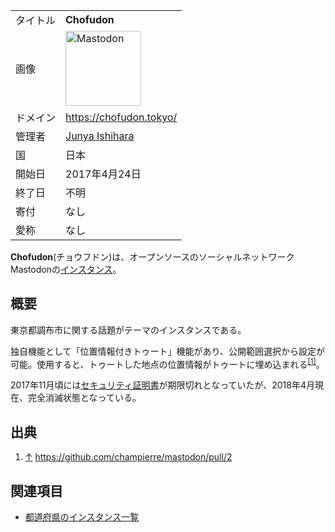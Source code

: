 <div>

|          |                                                                                                                                                                                                                                                                                                        |
|----------|--------------------------------------------------------------------------------------------------------------------------------------------------------------------------------------------------------------------------------------------------------------------------------------------------------|
| タイトル | **Chofudon**                                                                                                                                                                                                                                                                                           |
| 画像     | [<img src="/images/thumb/0/00/Mastodon_logo.png/120px-Mastodon_logo.png" srcset="/images/thumb/0/00/Mastodon_logo.png/180px-Mastodon_logo.png 1.5x, /images/0/00/Mastodon_logo.png 2x" width="120" height="120" alt="Mastodon" />](/%E3%83%95%E3%82%A1%E3%82%A4%E3%83%AB:Mastodon_logo.png "Mastodon") |
| ドメイン | <a href="https://chofudon.tokyo/" rel="nofollow">https://chofudon.tokyo/</a>                                                                                                                                                                                                                           |
| 管理者   | <a href="https://chofudon.tokyo/@jishiha" rel="nofollow">Junya Ishihara</a>                                                                                                                                                                                                                            |
| 国       | 日本                                                                                                                                                                                                                                                                                                   |
| 開始日   | 2017年4月24日                                                                                                                                                                                                                                                                                          |
| 終了日   | 不明                                                                                                                                                                                                                                                                                                   |
| 寄付     | なし                                                                                                                                                                                                                                                                                                   |
| 愛称     | なし                                                                                                                                                                                                                                                                                                   |

**Chofudon**(チョウフドン)は、オープンソースのソーシャルネットワークMastodonの[インスタンス](/%E3%82%A4%E3%83%B3%E3%82%B9%E3%82%BF%E3%83%B3%E3%82%B9 "インスタンス")。

## 概要

東京都調布市に関する話題がテーマのインスタンスである。

独自機能として「位置情報付きトゥート」機能があり、公開範囲選択から設定が可能。使用すると、トゥートした地点の位置情報がトゥートに埋め込まれる<sup>[\[1\]](#cite_note-1)</sup>。

2017年11月頃には[セキュリティ証明書](/%E3%82%BB%E3%82%AD%E3%83%A5%E3%83%AA%E3%83%86%E3%82%A3%E8%A8%BC%E6%98%8E%E6%9B%B8 "セキュリティ証明書")が期限切れとなっていたが、2018年4月現在、完全消滅状態となっている。

## 出典

<div>

1.  [↑](#cite_ref-1) <a href="https://github.com/champierre/mastodon/pull/2" rel="nofollow">https://github.com/champierre/mastodon/pull/2</a>

</div>

## 関連項目

-   [都道府県のインスタンス一覧](/%E9%83%BD%E9%81%93%E5%BA%9C%E7%9C%8C%E3%81%AE%E3%82%A4%E3%83%B3%E3%82%B9%E3%82%BF%E3%83%B3%E3%82%B9%E4%B8%80%E8%A6%A7 "都道府県のインスタンス一覧")

</div>
